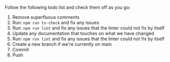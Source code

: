 Follow the following todo list and check them off as you go:
1. Remove superfluous comments
2. Run: `npm run ts-check` and fix any issues
3. Run: `npm run lint` and fix any issues that the linter could not fix by itself
4. Update any documentation that touches on what we have changed
5. Run: `npm run lint` and fix any issues that the linter could not fix by itself
6. Create a new branch if we're currently on main
7. Commit
8. Push
